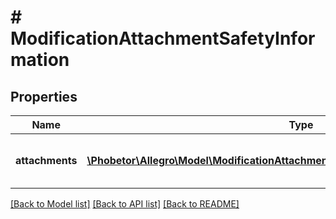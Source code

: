 # # ModificationAttachmentSafetyInformation

## Properties

Name | Type | Description | Notes
------------ | ------------- | ------------- | -------------
**attachments** | [**\Phobetor\Allegro\Model\ModificationAttachmentSafetyInformationAllOfAttachments[]**](ModificationAttachmentSafetyInformationAllOfAttachments.md) | Full list of safety information attachments. | [optional]

[[Back to Model list]](../../README.md#models) [[Back to API list]](../../README.md#endpoints) [[Back to README]](../../README.md)
